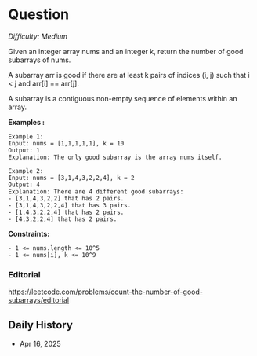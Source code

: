 # Question 

_Difficulty: Medium_

Given an integer array nums and an integer k, return the number of good subarrays of nums.

A subarray arr is good if there are at least k pairs of indices (i, j) such that i < j and arr[i] == arr[j].

A subarray is a contiguous non-empty sequence of elements within an array.

**Examples :**
```
Example 1:
Input: nums = [1,1,1,1,1], k = 10
Output: 1
Explanation: The only good subarray is the array nums itself.

Example 2:
Input: nums = [3,1,4,3,2,2,4], k = 2
Output: 4
Explanation: There are 4 different good subarrays:
- [3,1,4,3,2,2] that has 2 pairs.
- [3,1,4,3,2,2,4] that has 3 pairs.
- [1,4,3,2,2,4] that has 2 pairs.
- [4,3,2,2,4] that has 2 pairs.
```

**Constraints:**
```
- 1 <= nums.length <= 10^5
- 1 <= nums[i], k <= 10^9
```

### Editorial
https://leetcode.com/problems/count-the-number-of-good-subarrays/editorial

## Daily History
- Apr 16, 2025
